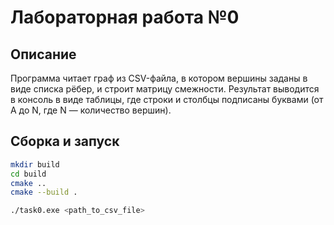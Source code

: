 # Лабораторная работа №0

## Описание

Программа читает граф из CSV-файла, в котором вершины заданы в виде списка рёбер, и строит матрицу смежности.
Результат выводится в консоль в виде таблицы, где строки и столбцы подписаны буквами (от A до N, где N — количество вершин).

## Сборка и запуск

```bash
mkdir build
cd build
cmake ..
cmake --build .
```

```bash
./task0.exe <path_to_csv_file>
```
